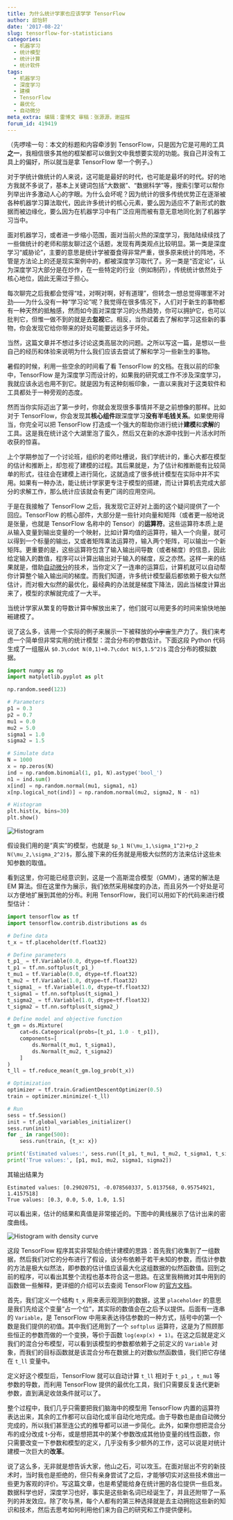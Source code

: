 ```yaml
---
title: 为什么统计学家也应该学学 TensorFlow
author: 邱怡轩
date: '2017-08-22'
slug: tensorflow-for-statisticians
categories:
  - 机器学习
  - 统计模型
  - 统计计算
  - 统计软件
tags:
  - 机器学习
  - 深度学习
  - 建模
  - TensorFlow
  - 最优化
  - 自动微分
meta_extra: 编辑：雷博文 审稿：张源源，谢益辉
forum_id: 419419
---
```


（先啰嗦一句：本文的标题和内容牵涉到 TensorFlow，只是因为它是可用的工具**之一**，我相信很多其他的框架都可以做到文中我想要实现的功能。我自己并没有工具上的偏好，所以就当是拿 TensorFlow 举一个例子。）

对于学统计做统计的人来说，这可能是最好的时代，也可能是最坏的时代。好的地方我就不多说了，基本上关键词包括“大数据”、“数据科学”等，搜索引擎可以帮你列举出许多激动人心的字眼。为什么会坏呢？因为统计的很多传统优势正在逐渐被各种机器学习算法取代，因此许多统计的核心元素，要么因为适应不了新形式的数据而被边缘化，要么因为在机器学习中有广泛应用而被有意无意地同化到了机器学习当中。

面对机器学习，或者进一步缩小范围，面对当前火热的深度学习，我陆陆续续找了一些做统计的老师和朋友聊过这个话题，发现有两类观点比较明显。第一类是深度学习“威胁论”，主要的意思是统计学被蚕食得非常严重，很多原来统计的阵地，不管是方法论上的还是现实案例中的，都被深度学习取代了。另一类是“否定论”，认为深度学习大部分是在炒作，在一些特定的行业（例如制药），传统统计依然处于核心地位，因此无需过于担心。

每次聊完之后我都会觉得“哇，对啊对啊，好有道理”，但转念一想总觉得哪里不对劲——为什么没有一种“学习论”呢？我觉得在很多情况下，人们对于新生的事物都有一种天然的抵触感，然而如今面对深度学习的火热趋势，你可以拥护它，也可以批判它，但惟一做不到的就是去**忽视**它。相反，当你试着去了解和学习这些新的事物，你会发现它给你带来的好处可能要远远多于坏处。

当然，这篇文章并不想过多讨论这类高层次的问题。之所以写这一篇，是想以一些自己的经历和体验来说明为什么我们应该去尝试了解和学习一些新生的事物。

<!-- more -->

暑假的时候，利用一些空余的时间看了看 TensorFlow 的文档。在我以前的印象中，TensorFlow 是为深度学习而设计的，如果我的研究或工作不涉及深度学习，我就应该永远也用不到它。就是因为有这种刻板印象，一直以来我对于这类软件和工具都处于一种旁观的态度。

然而当你实际迈出了第一步时，你就会发现很多事情并不是之前想像的那样。比如对于 TensorFlow，你会发现其**核心组件**跟深度学习**没有半毛钱关系**。如果使用得当，你完全可以把 TensorFlow 打造成一个强大的帮助你进行统计**建模**和**求解**的工具。这是我在统计这个大湖里泡了蛮久，然后又在新的水源中找到一片活水时所收获的惊喜。

上个学期参加了一个讨论班，组织的老师吐槽说，我们学统计的，重心大都在模型的估计和推断上，却忽视了建模的过程。其后果就是，为了估计和推断能有比较简单的形式，往往会在建模上进行简化，这就造成了很多统计模型在实际中并不实用。如果有一种办法，能让统计学家更专注于模型的搭建，而让计算机去完成大部分的求解工作，那么统计应该就会有更广阔的应用空间。

于是在我接触了 TensorFlow 之后，我发现它正好对上面的这个疑问提供了一个回应。TensorFlow 的核心部件，大部分是一些针对向量和矩阵（或者更一般地说是张量，也就是 TensorFlow 名称中的 Tensor）的**运算符**。这些运算符本质上是从输入变量到输出变量的一个映射，比如计算均值的运算符，输入一个向量，就可以得到一个标量的输出，又或者矩阵乘法运算符，输入两个矩阵，可以输出一个新矩阵。更重要的是，这些运算符包含了输入输出间导数（或者梯度）的信息，因此给定输入的数值，程序可以计算出输出对于输入的梯度，反之亦然。这样一来的结果就是，借助[自动微分](https://en.wikipedia.org/wiki/Automatic_differentiation)的技术，当你定义了一连串的运算后，计算机就可以自动帮你计算整个输入输出间的梯度。而我们知道，许多统计模型最后都依赖于极大似然估计，而对极大似然的最优化，最经典的办法就是梯度下降法，因此当梯度计算出来了，模型的求解就完成了一大半。

当统计学家从繁复的导数计算中解放出来了，他们就可以用更多的时间来愉快地~~加班~~建模了。

说了这么多，该用一个实际的例子来展示一下被释放的~~小宇宙~~生产力了。我们来考虑一个简单但非常实用的统计模型：混合分布的参数估计。下面这段 Python 代码生成了一组服从 `$0.3\cdot N(0,1)+0.7\cdot N(5,1.5^2)$` 混合分布的模拟数据。

```python
import numpy as np
import matplotlib.pyplot as plt

np.random.seed(123)

# Parameters
p1 = 0.3
p2 = 0.7
mu1 = 0.0
mu2 = 5.0
sigma1 = 1.0
sigma2 = 1.5

# Simulate data
N = 1000
x = np.zeros(N)
ind = np.random.binomial(1, p1, N).astype('bool_')
n1 = ind.sum()
x[ind] = np.random.normal(mu1, sigma1, n1)
x[np.logical_not(ind)] = np.random.normal(mu2, sigma2, N - n1)

# Histogram
plt.hist(x, bins=30)
plt.show()
```

![Histogram](https://uploads.cosx.org/2017/08/mixture_hist.png)

假设我们用的是“真实”的模型，也就是 `$p_1 N(\mu_1,\sigma_1^2)+p_2 N(\mu_2,\sigma_2^2)$`，那么接下来的任务就是用极大似然的方法来估计这些未知参数的取值。

看到这里，你可能已经意识到，这是一个高斯混合模型（GMM），通常的解法是 EM 算法。但在这里作为展示，我们依然采用梯度的办法，而且另外一个好处是可以方便地扩展到其他的分布。利用 TensorFlow，我们可以用如下的代码来进行模型估计：

```python
import tensorflow as tf
import tensorflow.contrib.distributions as ds

# Define data
t_x = tf.placeholder(tf.float32)

# Define parameters
t_p1_ = tf.Variable(0.0, dtype=tf.float32)
t_p1 = tf.nn.softplus(t_p1_)
t_mu1 = tf.Variable(0.0, dtype=tf.float32)
t_mu2 = tf.Variable(1.0, dtype=tf.float32)
t_sigma1_ = tf.Variable(1.0, dtype=tf.float32)
t_sigma1 = tf.nn.softplus(t_sigma1_)
t_sigma2_ = tf.Variable(1.0, dtype=tf.float32)
t_sigma2 = tf.nn.softplus(t_sigma2_)

# Define model and objective function
t_gm = ds.Mixture(
    cat=ds.Categorical(probs=[t_p1, 1.0 - t_p1]),
    components=[
        ds.Normal(t_mu1, t_sigma1),
        ds.Normal(t_mu2, t_sigma2)
    ]
)
t_ll = tf.reduce_mean(t_gm.log_prob(t_x))

# Optimization
optimizer = tf.train.GradientDescentOptimizer(0.5)
train = optimizer.minimize(-t_ll)

# Run
sess = tf.Session()
init = tf.global_variables_initializer()
sess.run(init)
for _ in range(500):
    sess.run(train, {t_x: x})

print('Estimated values:', sess.run([t_p1, t_mu1, t_mu2, t_sigma1, t_sigma2]))
print('True values:', [p1, mu1, mu2, sigma1, sigma2])
```

其输出结果为

```
Estimated values: [0.29020751, -0.078560337, 5.0137568, 0.95754921, 1.4157518]
True values: [0.3, 0.0, 5.0, 1.0, 1.5]
```

可以看出来，估计的结果和真值是非常接近的。下图中的黄线展示了估计出来的密度曲线。

![Histogram with density curve](https://uploads.cosx.org/2017/08/mixture_hist_den.png)

这段 TensorFlow 程序其实非常贴合统计建模的思路：首先我们收集到了一组数据，然后我们对它的分布进行了假设，该分布依赖于若干未知的参数，而估计参数的方法是极大似然法，即参数的估计值应该最大化这组数据的似然函数值。回到之前的程序，可以看出其整个流程也基本符合这一思路。在这里我稍微对其中用到的函数做一些解释，更详细的介绍可以去查阅 TensorFlow 的[官方文档](https://www.TensorFlow.org/get_started/get_started)。

首先，我们定义一个结构 `t_x` 用来表示观测到的数据，这里 `placeholder` 的意思是我们先给这个变量“占一个位”，其实际的数值会在之后予以提供。后面有一连串的 `Variable`，是 TensorFlow 中用来表达待估参数的一种方式，括号中的第一个数是我们提供的初值。其中我们还用到了一个 `softplus` 运算符，这是为了照顾那些恒正的参数而做的一个变换，等价于函数 `log(exp(x) + 1)`。在这之后就是定义我们的混合分布模型，可以看到该模型的参数都依赖于之前定义的 `Variable` 对象，而我们的目标函数就是该混合分布在数据上的对数似然函数值，我们把它存储在 `t_ll` 变量中。

定义好这个模型后，TensorFlow 就可以自动计算 `t_ll` 相对于 `t_p1_`，`t_mu1` 等参数的导数，而利用 TensorFlow 提供的最优化工具，我们只需要反复迭代更新参数，直到满足收敛条件就可以了。

整个过程中，我们几乎只需要把我们脑海中的模型用 TensorFlow 内置的运算符表达出来，其余的工作都可以自动化或半自动化地完成。由于导数也是由自动微分完成的，所以我们甚至连公式的推导都可以进一步简化。此外，如果你想把混合分布的成分改成 t-分布，或是想把其中的某个参数改成其他协变量的线性函数，你只需要改变一下参数和模型的定义，几乎没有多少额外的工作，这可以说是对统计建模一次巨大的**改革**。

说了这么多，无非就是想告诉大家，他山之石，可以攻玉。在面对层出不穷的新技术时，当时我也是拒绝的，但只有亲身尝试了之后，才能够切实对这些技术做出一些更为客观的评价。写这篇文章，也是希望能给身在统计圈的各位提供一些启发。数据科学也好，深度学习也好，事实是这些新名词已经诞生了，并且还附带了一系列的并发效应。除了吹与黑，每个人都有的第三种选择就是去主动拥抱这些新的知识和技术，然后去思考如何利用他们来为自己的研究和工作提供便利。

